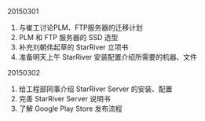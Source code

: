 20150301

1. 与崔工讨论PLM、FTP服务器的迁移计划
2. PLM 和 FTP 服务器的 SSD 选型
3. 补充刘朝伟起草的 StarRiver 立项书
4. 准备明天上午 StarRiver 安装配置介绍所需要的机器、文件

20150302

1. 给工程部同事介绍 StarRiver Server 的安装、配置
2. 完善 StarRiver Server 说明书
3. 了解 Google Play Store 发布流程

[//]: # (comment)
